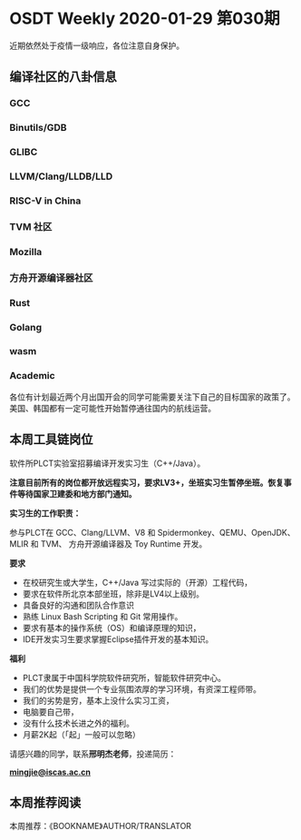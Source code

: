 # OSDT Weekly 2020-01-29 第030期

近期依然处于疫情一级响应，各位注意自身保护。

## 编译社区的八卦信息


### GCC

### Binutils/GDB



### GLIBC


### LLVM/Clang/LLDB/LLD


### RISC-V in China


### TVM 社区


### Mozilla


### 方舟开源编译器社区


### Rust


### Golang


### wasm


### Academic

各位有计划最近两个月出国开会的同学可能需要关注下自己的目标国家的政策了。美国、韩国都有一定可能性开始暂停通往国内的航线运营。

## 本周工具链岗位

软件所PLCT实验室招募编译开发实习生（C++/Java）。

**注意目前所有的岗位都开放远程实习，要求LV3+，坐班实习生暂停坐班。恢复事件等待国家卫建委和地方部门通知。**


**实习生的工作职责：**

参与PLCT在 GCC、Clang/LLVM、V8 和 Spidermonkey、QEMU、OpenJDK、MLIR 和 TVM、 方舟开源编译器及 Toy Runtime 开发。

**要求**
- 在校研究生或大学生，C++/Java 写过实际的（开源）工程代码，
- 要求在软件所北京本部坐班，除非是LV4以上级别。
- 具备良好的沟通和团队合作意识
- 熟练 Linux Bash Scripting 和 Git 常用操作。
- 要求有基本的操作系统（OS）和编译原理的知识，
- IDE开发实习生要求掌握Eclipse插件开发的基本知识。

**福利**
- PLCT隶属于中国科学院软件研究所，智能软件研究中心。
- 我们的优势是提供一个专业氛围浓厚的学习环境，有资深工程师带。
- 我们的劣势是穷，基本上没什么实习工资，
- 电脑要自己带，
- 没有什么技术长进之外的福利。
- 月薪2K起（「起」一般可以忽略）

请感兴趣的同学，联系**邢明杰老师**，投递简历：

**mingjie@iscas.ac.cn**

## 本周推荐阅读

本周推荐：《BOOKNAME》AUTHOR/TRANSLATOR
